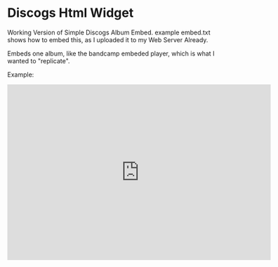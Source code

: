 # Discogs Html Widget
Working Version of Simple Discogs Album Embed. example embed.txt shows how to embed this, as I uploaded it to my Web Server Already.

Embeds one album, like the bandcamp embeded player, which is what I wanted to "replicate".

Example:

<iframe style="border: 0; width: 600px; height: 400px;" src="https://www.jeanluckhayes.com/EmbeddedDiscogsViewer/discogs_album_embed.html?release=13930194"</iframe>

You can put the above on your website and replace the "release=***" with the specific discogs release you want.

Note, the specific release id, not the master listing id.




